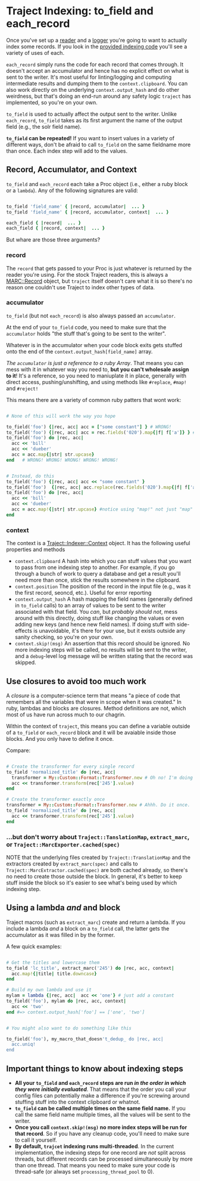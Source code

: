 # Traject Indexing: to_field and each_record

Once you've set up a [reader](reader.md) and a [logger](logging.md)
you're going to want to actually index some records. If you look in
the [provided indexing code](../index.rb) you'll see a variety of uses
of each.

`each_record` simply runs the code for each record that comes through.
It doesn't accept an accumulator and hence has no explicit effect on
what is sent to the writer. It's most useful for linting/logging and
computing intermediate results and dumping them to the
`context.clipboard`. You can also work directly on the underlying
`context.output_hash` and do other weirdness, but that's doing an
end-run around any safety logic `traject` has implemented, so you're
on your own.

`to_field` is used to actually affect the output sent to the writer.
Unlike `each_record`, `to_field` takes as its first argument the name
of the output field (e.g., the solr field name).

**`to_field` can be repeated!** If you want to insert values in a
variety of different ways, don't be afraid to call `to_field` on
the same fieldname more than once. Each index step will add to the
values.


## Record, Accumulator, and Context

`to_field` and `each_record` each take a Proc object (i.e., either a
ruby block or a `lambda`). Any of the following signatures are valid:

```ruby

to_field 'field_name' { |record, accumulator|  ... }
to_field 'field_name' { |record, accumulator, context|  ... }

each_field { |record|  ... }
each_field { |record, context|  ... }

```

But whare are those three arguments?

### record

The `record` that gets passed to your Proc is just whatever is
returned by the reader you're using. For the stock Traject readers,
this is always a
[MARC::Record](https://github.com/ruby-marc/ruby-marc/blob/master/lib/marc/record.rb)
object, but `traject` itself doesn't care what it is so there's no
reason one couldn't use Traject to index other types of data.

### accumulator

`to_field` (but not `each_record`) is also always passed an
`accumulator`.

At the end of your `to_field` code, you need to make sure that the
`accumulator` holds "the stuff that's going to be sent to the writer".

Whatever is in the accumulator when your code block exits gets stuffed
onto the end of the `context.output_hash[field_name]` array.


_The `accumulator` is just a reference to a ruby Array_. That means
you can mess with it in whatever way you need to, **but you can't
wholesale assign to it**! It's a reference, so you need to maniuplate
it in place, generally with direct access, pushing/unshifting, and
using methods like `#replace`, `#map!` and `#reject!`

This means there are a variety of common ruby patters that wont work:

```ruby

# None of this will work the way you hope

to_field('foo') {|rec, acc| acc = ["some constant"] } # WRONG!
to_field('foo') {|rec, acc| acc = rec.fields('020').map{|f| f['a']} } # WORNG!
to_field('foo') do |rec, acc|
  acc << 'bill'
  acc << 'dueber'
  acc = acc.map{|str| str.upcase}
end   # WRONG! WRONG! WRONG! WRONG! WRONG!  


# Instead, do this
to_field('foo') {|rec, acc| acc << "some constant" }
to_field('foo')  {|rec, acc| acc.replace(rec.fields('020').map{|f| f['a']}) }
to_field('foo') do |rec, acc|
  acc << 'bill'
  acc << 'dueber'
  acc = acc.map!{|str| str.upcase} #notice using "map!" not just "map"
end

```


### context

The context is a
[Traject::Indexer::Context](http://rdoc.info/github/jrochkind/traject/Traject/Indexer/Context)
object. It has the following useful properties and methods

* `context.clipboard` A hash into which you can stuff values that you want to pass from one indexing step to another. For example, if you go through a bunch of work to query a database and get a result you'll need more than once, stick the results somewhere in the clipboard.
* `context.position` The position of the record in the input file (e.g., was it the first record, seoncd, etc.). Useful for error reporting
* `context.output_hash` A hash mapping the field names (generally defined in `to_field` calls) to an array of values to be sent to the writer associated with that field. You *can*, but *probably should not*, mess around with this directly, doing stuff like changing the values or even adding new keys (and hence new field names). If doing stuff with side-effects is unavoidable, it's there for your use, but it exists outside any sanity checking, so you're on your own.
* `context.skip!(msg)` An assertion that this record should be ignored. No more indexing steps will be called, no results will be sent to the writer, and a `debug`-level log message will be written stating that the record was skipped.

## Use closures to avoid too much work

A _closure_ is a computer-science term that means "a piece of code
that remembers all the variables that were in scope when it was
created." In ruby, lambdas and blocks are closures. Method definitions
are not, which most of us have run across much to our chagrin.

Within the context of `traject`, this means you can define a variable
outside of a `to_field` or `each_record` block and it will be avaiable
inside those blocks. And you only have to define it once.

Compare:

```ruby

# Create the transformer for every single record
to_field 'normalized_title' do |rec, acc|
  transformer = My::Custom::Format::Transformer.new # Oh no! I'm doing this for each of my 10M records!
  acc << transformer.transform(rec['245'].value)
end

# Create the transformer exactly once
transformer = My::Custom::Format::Transformer.new # Ahhh. Do it once.
to_field 'normalized_title' do |rec, acc|
  acc << transformer.transform(rec['245'].value)
end


```

### ...but don't worry about `Traject::TanslationMap`, `extract_marc`, or `Traject::MarcExporter.cached(spec)`

NOTE that the underlying files created by `Traject::TranslationMap`
and the extractors created by `extract_marc(spec)` and calls to
`Traject::MarcExtractor.cached(spec)` are both cached already, so
there's no need to create those outside the block. In general, it's
better to keep stuff inside the block so it's easier to see what's
being used by which indexing step.

## Using a lambda _and_ and block

Traject macros (such as `extract_marc`) create and return a lambda. If
you include a lambda _and_ a block on a `to_field` call, the latter
gets the accumulator as it was filled in by the former.

A few quick examples:

```ruby

# Get the titles and lowercase them
to_field 'lc_title', extract_marc('245') do |rec, acc, context|
  acc.map!{|title| title.downcase}
end

# Build my own lambda and use it
mylam = lambda {|rec, acc|  acc << 'one'} # just add a constant
to_field('foo'), mylam do |rec, acc, context|
  acc << 'two'
end #=> context.output_hash['foo'] == ['one', 'two']


# You might also want to do something like this

to_field('foo'), my_macro_that_doesn't_dedup_ do |rec, acc|
  acc.uniq!
end

```


## Important things to know about indexing steps

* **All your `to_field` and `each_record` steps are run _in the order in which they were initially evaluated_**. That means that the order you call your config files can potentially make a difference if you're screwing around stuffing stuff into the context clipboard or whatnot.
* **`to_field` can be called multiple times on the same field name.** If you call the same field name multiple times, all the values will be sent to the writer.
* **Once you call `context.skip!(msg)` no more index steps will be run for that record**. So if you have any cleanup code, you'll need to make sure to call it yourself.
* **By default, `trajcet` indexing runs multi-threaded**. In the current implementation, the indexing steps for one record are *not* split across threads, but different records can be processed simultaneously by more than one thread. That means you need to make sure your code is thread-safe (or always set `processing_thread_pool` to 0). 


